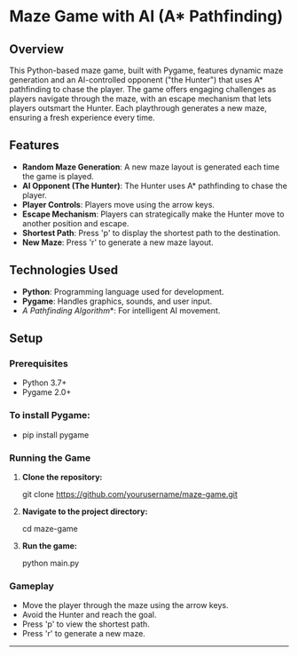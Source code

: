 # Maze Game with AI (A* Pathfinding)

## Overview
This Python-based maze game, built with Pygame, features dynamic maze generation and an AI-controlled opponent ("the Hunter") that uses A* pathfinding to chase the player. The game offers engaging challenges as players navigate through the maze, with an escape mechanism that lets players outsmart the Hunter. Each playthrough generates a new maze, ensuring a fresh experience every time.

## Features
- **Random Maze Generation**: A new maze layout is generated each time the game is played.
- **AI Opponent (The Hunter)**: The Hunter uses A* pathfinding to chase the player.
- **Player Controls**: Players move using the arrow keys.
- **Escape Mechanism**: Players can strategically make the Hunter move to another position and escape.
- **Shortest Path**: Press 'p' to display the shortest path to the destination.
- **New Maze**: Press 'r' to generate a new maze layout.

## Technologies Used
- **Python**: Programming language used for development.
- **Pygame**: Handles graphics, sounds, and user input.
- **A* Pathfinding Algorithm**: For intelligent AI movement.

## Setup

### Prerequisites
- Python 3.7+
- Pygame 2.0+

### To install Pygame:

- pip install pygame

### Running the Game

1. **Clone the repository:**
   
    git clone https://github.com/yourusername/maze-game.git
    

2. **Navigate to the project directory:**
    
    cd maze-game
    

3. **Run the game:**
    
    python main.py
    

### Gameplay

- Move the player through the maze using the arrow keys.
- Avoid the Hunter and reach the goal.
- Press 'p' to view the shortest path.
- Press 'r' to generate a new maze.
---
